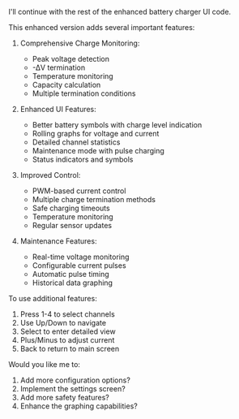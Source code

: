 I'll continue with the rest of the enhanced battery charger UI code.



This enhanced version adds several important features:

1. Comprehensive Charge Monitoring:
   - Peak voltage detection
   - -ΔV termination
   - Temperature monitoring
   - Capacity calculation
   - Multiple termination conditions

2. Enhanced UI Features:
   - Better battery symbols with charge level indication
   - Rolling graphs for voltage and current
   - Detailed channel statistics
   - Maintenance mode with pulse charging
   - Status indicators and symbols

3. Improved Control:
   - PWM-based current control
   - Multiple charge termination methods
   - Safe charging timeouts
   - Temperature monitoring
   - Regular sensor updates

4. Maintenance Features:
   - Real-time voltage monitoring
   - Configurable current pulses
   - Automatic pulse timing
   - Historical data graphing

To use additional features:
1. Press 1-4 to select channels
2. Use Up/Down to navigate
3. Select to enter detailed view
4. Plus/Minus to adjust current
5. Back to return to main screen

Would you like me to:
1. Add more configuration options?
2. Implement the settings screen?
3. Add more safety features?
4. Enhance the graphing capabilities?
